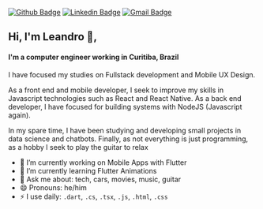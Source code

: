 [![Github Badge](https://img.shields.io/badge/-Github-000?style=flat-square&logo=Github&logoColor=white&link=https://github.com/leandrochavesf)](https://github.com/leandrochavesf)
[![Linkedin Badge](https://img.shields.io/badge/-LinkedIn-blue?style=flat-square&logo=Linkedin&logoColor=white&link=https://www.linkedin.com/in/leandrochavesf/)](https://www.linkedin.com/in/leandrochavesf/)
[![Gmail Badge](https://img.shields.io/badge/-Gmail-c14438?style=flat-square&logo=Gmail&logoColor=white&link=mailto:leandrochaves.f@gmail.com)](mailto:leandrochaves.f@gmail.com)

<!-- [![Twitter Badge](https://img.shields.io/badge/-Twitter-1ca0f1?style=flat-square&labelColor=1ca0f1&logo=twitter&logoColor=white&link=https://twitter.com/lgdbittencourt)](https://twitter.com/rebeccacmanzi) -->

## Hi, I'm Leandro 👋,

#### I'm a computer engineer working in Curitiba, Brazil

<!-- #### I'm a computer engineer working in Floripa (Magic Island), Brazil -->

I have focused my studies on Fullstack development and Mobile UX Design.

As a front end and mobile developer, I seek to improve my skills in Javascript technologies such as React and React Native. As a back end developer, I have focused for building systems with NodeJS (Javascript again).

In my spare time, I have been studying and developing small projects in data science and chatbots. Finally, as not everything is just programming, as a hobby I seek to play the guitar to relax

- 🔭 I’m currently working on Mobile Apps with Flutter
- 🌱 I’m currently learning Flutter Animations
- 💬 Ask me about: tech, cars, movies, music, guitar
- 😄 Pronouns: he/him
- ⚡ I use daily: `.dart`, `.cs`, `.tsx`, `.js`, `.html`, `.css`
